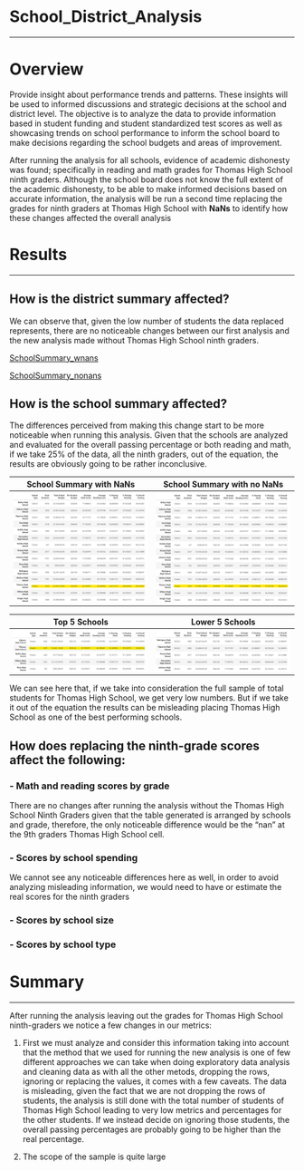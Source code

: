 # School_District_Analysis
---
# Overview
Provide insight about performance trends and patterns. These insights will be used to informed discussions and strategic decisions at the school and district level. The objective is to analyze the data to provide information based in student funding and student standardized test scores as well as showcasing trends on school performance to inform the school board to make decisions regarding the school budgets and areas of improvement.

After running the analysis for all schools, evidence of academic dishonesty was found; specifically in reading and math grades for Thomas High School ninth graders. Although the school board does not know the full extent of the academic dishonesty, to be able to make informed decisions based on accurate information, the analysis will be run a second time replacing the grades for ninth graders at Thomas High School with **NaNs** to identify how these changes affected the overall analysis

# Results
---
## How is the district summary affected?
We can observe that, given the low number of students the data replaced represents, there are no noticeable changes between our first analysis and the new analysis made without Thomas High School ninth graders.

[SchoolSummary_wnans](https://github.com/carloshgalvan95/School_District_Analysis/blob/main/Resources/SchoolSummary_wnans.png)

[SchoolSummary_nonans](https://github.com/carloshgalvan95/School_District_Analysis/blob/main/Resources/SchoolSummary_nonans.png)

## How is the school summary affected?
The differences perceived from making this change start to be more noticeable when running this analysis. Given that the schools are analyzed and evaluated for the overall passing percentage or both reading and math, if we take 25% of the data, all the ninth graders, out of the equation, the results are obviously going to be rather inconclusive. 

School Summary with NaNs                   |  School Summary with no NaNs
:-------------------------:|:-------------------------:
![SchoolSummary_wnans](https://github.com/carloshgalvan95/School_District_Analysis/blob/main/Resources/SchoolSummary_wnans.png)  |  ![SchoolSummary_nonans](https://github.com/carloshgalvan95/School_District_Analysis/blob/main/Resources/SchoolSummary_nonans.png)

Top 5 Schools                  |  Lower 5 Schools
:-------------------------:|:-------------------------:
![top5](https://github.com/carloshgalvan95/School_District_Analysis/blob/main/Resources/top5_nonans.png)  |  ![low5](https://github.com/carloshgalvan95/School_District_Analysis/blob/main/Resources/low5_nonans.png)

We can see here that, if we take into consideration the full sample of total students for Thomas High School, we get very low numbers. But if we take it out of the equation the results can be misleading placing Thomas High School as one of the best performing schools.

## How does replacing the ninth-grade scores affect the following:
 ### -  Math and reading scores by grade
 There are no changes after running the analysis without the Thomas High School Ninth Graders given that the table generated is arranged by schools and grade, therefore, the only noticeable difference would be the “nan” at the 9th graders Thomas High School cell.
 
 ### - Scores by school spending
 We cannot see any noticeable differences here as well, in order to avoid analyzing misleading information, we would need to have or estimate the real scores for the ninth graders
 
 ### - Scores by school size
 ### - Scores by school type
 
 # Summary
 ---
 
 After running the analysis leaving out the grades for Thomas High School ninth-graders we notice a few changes in our metrics:
 
 1. First we must analyze and consider this information taking into account that the method that we used for running the new analysis is one of few different approaches we can take when doing exploratory data analysis and cleaning data as with all the other metods, dropping the rows, ignoring or replacing the values, it comes with a few caveats. The data is misleading, given the fact that we are not dropping the rows of students, the analysis is still done with the total number of students of Thomas High School leading to very low metrics and percentages for the other students. If we instead decide on ignoring those students, the overall passing percentages are probably going to be higher than the real percentage.
 
 2. The scope of the sample is quite large 